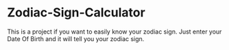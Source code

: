 # Zodiac-Sign-Calculator

This is a project if you want to easily know your zodiac sign. Just enter your Date Of Birth and it will tell you your zodiac sign.
